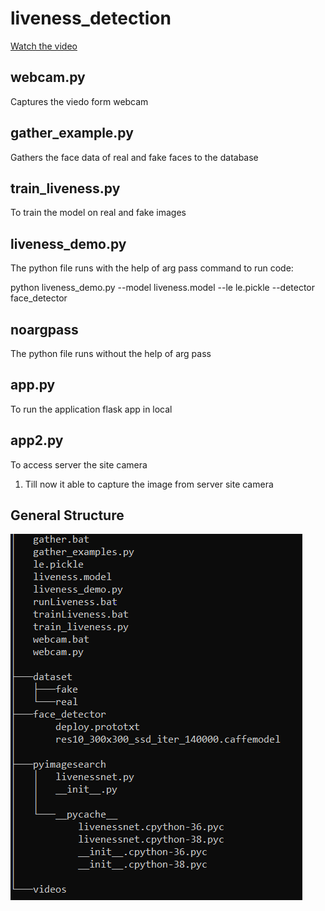 # liveness_detection
[Watch the video](https://youtu.be/-TL9wrp7KoY)

## webcam.py
Captures the viedo form webcam
## gather_example.py
Gathers the face data of real and fake faces to the database
## train_liveness.py
To train the model on real and fake images
## liveness_demo.py
The python file runs with the help of arg pass
command to run code:

python liveness_demo.py --model liveness.model --le le.pickle --detector face_detector
## noargpass
The python file runs without the help of arg pass
## app.py
To run the application flask app in local
## app2.py
To access server the site camera 
1. Till now it able to capture the image from server site camera

## General Structure 
![](Capture.PNG)



